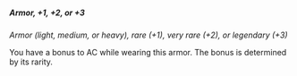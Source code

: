##### Armor, +1, +2, or +3
<!-- markdownlint-disable link-image-reference-definitions -->
[_metadata_:1:item_name]:- "Armor, +1"
[_metadata_:1:item_type]:- "Armor"
[_metadata_:1:armor_type]:- "light, medium, or heavy"
[_metadata_:1:armor_modification]:- "true"
[_metadata_:1:ac_modifier]:- "+1"
[_metadata_:item_is_worn]:- "true"
[_metadata_:item_is_worn_body_part]:- "same as base armor"
[_metadata_:1:item_rarity]:- "rare"
[_metadata_:1:item_cursed]:- "false"
[_metadata_:1:requires_attunement]:- "false"
[_metadata_:2:item_name]:- "Armor, +2"
[_metadata_:2:item_type]:- "Armor"
[_metadata_:2:armor_type]:- "light, medium, or heavy"
[_metadata_:2:armor_modification]:- "true"
[_metadata_:2:ac_modifier]:- "+2"
[_metadata_:2:item_rarity]:- "very rare"
[_metadata_:2:item_cursed]:- "false"
[_metadata_:2:requires_attunement]:- "false"
[_metadata_:3:item_name]:- "Armor, +3"
[_metadata_:3:item_type]:- "Armor"
[_metadata_:3:armor_type]:- "light, medium, or heavy"
[_metadata_:3:armor_modification]:- "true"
[_metadata_:3:ac_modifier]:- "+3"
[_metadata_:3:item_rarity]:- "legendary"
[_metadata_:3:item_cursed]:- "false"
[_metadata_:3:requires_attunement]:- "false"
<!-- markdownlint-disable-next-line no-emphasis-as-heading -->
_Armor (light, medium, or heavy), rare (+1), very rare (+2), or legendary (+3)_

You have a bonus to AC while wearing this armor.
The bonus is determined by its rarity.
